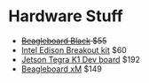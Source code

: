 # Hardware Stuff
* ~~[Beagleboard Black](http://beagleboard.org/black) $55~~
* [Intel Edison Breakout kit](http://www.newegg.com/Product/Product.aspx?Item=N82E16813121801) $60
* [Jetson Tegra K1 Dev board](https://developer.nvidia.com/jetson-tk1) $192
* [Beagleboard xM](http://beagleboard.org/beagleboard-xm) $149
